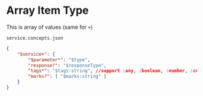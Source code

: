 # Array Item Type

This is array of values (same for `+`)

`service.concepts.json`

```json
{
    "$service+": {
        "$parameter*": "$type",
        "response?": "$responseType",
        "tags*": "$tags:string", //support :any, :boolean, :number, :customType,
        "marks?": [ "$marks:string" ]
    }
}
```
